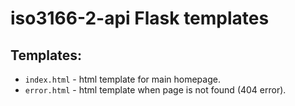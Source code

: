 # iso3166-2-api Flask templates <a name="TOP"></a>

## Templates:
* `index.html` - html template for main homepage.
* `error.html` - html template when page is not found (404 error).